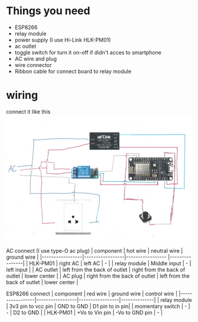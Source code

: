 # Things you need
- ESP8266
- relay module
- power supply (I use Hi-Link HLK-PM01)
- ac outlet
- toggle switch for turn it on-off if didn't acces to smartphone
- AC wire and plug
- wire connector
- Ribbon cable for connect board to relay module
# wiring
connect it like this
![Diagram](image/circult_diagram.jpg)
AC connect
(I use type-O ac plug)
| component       | hot wire    | neutral wire | ground wire        |
|-----------------|-----------------|-----------------  |----------------|
|   HLK-PM01      | right AC        | left AC           | -              |
| relay module    | Middle input    | -                 | left input     |
| AC outlet       | left from the back of outlet     | right from the back of outlet       |    lower center       |
| AC plug       | right from the back of outlet     | left from the back of outlet       |     lower center      |

ESP8266 connect
| component       | red wire        | ground wire     | control wire |
|-----------------|-----------------|-----------------|--------------|
| relay module    | 3v3 pin to vcc pin   | GND to GND | D1 pin to in pin|
| momentary switch | -              | -               | D2 to GND    |
| HLK-PM01        | +Vo to Vin pin  | -Vo to GND pin  | -            |

